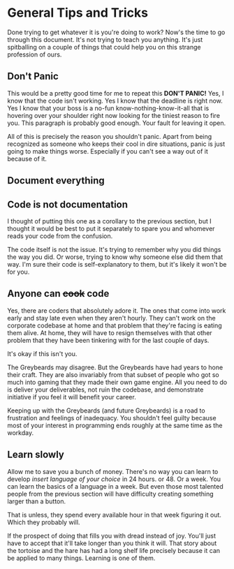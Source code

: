 # General Tips and Tricks

Done trying to get whatever it is you're doing to work? Now's the time to go through this document. It's not trying to teach you anything. It's just spitballing on a couple of things that could help you on this strange profession of ours.

## Don't Panic

This would be a pretty good time for me to repeat this **DON'T PANIC!** Yes, I know that the code isn't working. Yes I know that the deadline is right now. Yes I know that your boss is a no-fun know-nothing-know-it-all that is hovering over your shoulder right now looking for the tiniest reason to fire you. This paragraph is probably good enough. Your fault for leaving it open.

All of this is precisely the reason you shouldn't panic. Apart from being recognized as someone who keeps their cool in dire situations, panic is just going to make things worse. Especially if you can't see a way out of it because of it.

## Document everything



## Code is not documentation

I thought of putting this one as a corollary to the previous section, but I thought it would be best to put it separately to spare you and whomever reads your code from the confusion.

The code itself is not the issue. It's trying to remember why you did things the way you did. Or worse, trying to know why someone else did them that way. I'm sure their code is self-explanatory to them, but it's likely it won't be for you.

## Anyone can ~~cook~~ code

Yes, there are coders that absolutely adore it. The ones that come into work early and stay late even when they aren't hourly. They can't work on the corporate codebase at home and that problem that they're facing is eating them alive. At home, they will have to resign themselves with that other problem that they have been tinkering with for the last couple of days.

It's okay if this isn't you.

The Greybeards may disagree. But the Greybeards have had years to hone their craft. They are also invariably from that subset of people who got so much into gaming that they made their own game engine. All you need to do is deliver your deliverables, not ruin the codebase, and demonstrate initiative if you feel it will benefit your career.

Keeping up with the Greybeards (and future Greybeards) is a road to frustration and feelings of inadequacy. You shouldn't feel guilty because most of your interest in programming ends roughly at the same time as the workday.

## Learn slowly

Allow me to save you a bunch of money. There's no way you can learn to develop *insert language of your choice* in 24 hours. or 48. Or a week. You can learn the basics of a language in a week. But even those most talented people from the previous section will have difficulty creating something larger than a button. 

That is unless, they spend every available hour in that week figuring it out. Which they probably will.

If the prospect of doing that fills you with dread instead of joy. You'll just have to accept that it'll take longer than you think it will. That story about the tortoise and the hare has had a long shelf life precisely because it can be applied to many things. Learning is one of them.